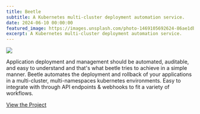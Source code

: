 ```yaml
---
title: Beetle
subtitle: A Kubernetes multi-cluster deployment automation service.
date: 2024-06-10 00:00:00
featured_image: https://images.unsplash.com/photo-1469105692624-86ae1dbf4c23?q=90&fm=jpg&w=1000&fit=max
excerpt: A Kubernetes multi-cluster deployment automation service.
---
```


![](https://images.unsplash.com/photo-1469105692624-86ae1dbf4c23?q=90&fm=jpg&w=1000&fit=max)

Application deployment and management should be automated, auditable, and easy to understand and that's what beetle tries to achieve in a simple manner. Beetle automates the deployment and rollback of your applications in a multi-cluster, multi-namespaces kubernetes environments. Easy to integrate with through API endpoints & webhooks to fit a variety of workflows.

<a href="https://github.com/Clivern/Beetle" class="button button--large">View the Project</a>
